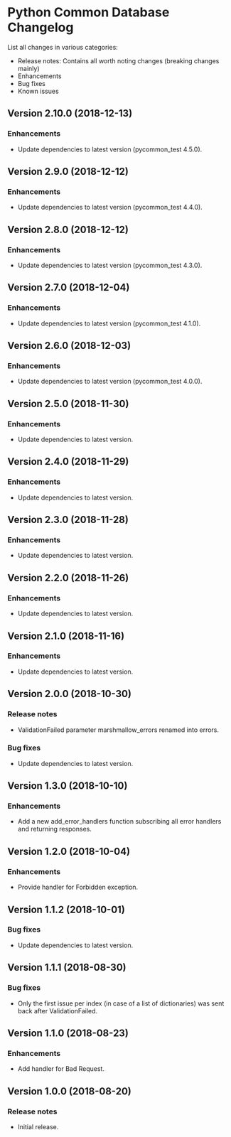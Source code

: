 # Python Common Database Changelog #

List all changes in various categories:
* Release notes: Contains all worth noting changes (breaking changes mainly)
* Enhancements
* Bug fixes
* Known issues

## Version 2.10.0 (2018-12-13) ##

### Enhancements ###

- Update dependencies to latest version (pycommon_test 4.5.0).

## Version 2.9.0 (2018-12-12) ##

### Enhancements ###

- Update dependencies to latest version (pycommon_test 4.4.0).

## Version 2.8.0 (2018-12-12) ##

### Enhancements ###

- Update dependencies to latest version (pycommon_test 4.3.0).

## Version 2.7.0 (2018-12-04) ##

### Enhancements ###

- Update dependencies to latest version (pycommon_test 4.1.0).

## Version 2.6.0 (2018-12-03) ##

### Enhancements ###

- Update dependencies to latest version (pycommon_test 4.0.0).

## Version 2.5.0 (2018-11-30) ##

### Enhancements ###

- Update dependencies to latest version.

## Version 2.4.0 (2018-11-29) ##

### Enhancements ###

- Update dependencies to latest version.

## Version 2.3.0 (2018-11-28) ##

### Enhancements ###

- Update dependencies to latest version.

## Version 2.2.0 (2018-11-26) ##

### Enhancements ###

- Update dependencies to latest version.

## Version 2.1.0 (2018-11-16) ##

### Enhancements ###

- Update dependencies to latest version.

## Version 2.0.0 (2018-10-30) ##

### Release notes ###

- ValidationFailed parameter marshmallow_errors renamed into errors.

### Bug fixes ###

- Update dependencies to latest version.

## Version 1.3.0 (2018-10-10) ##

### Enhancements ###

- Add a new add_error_handlers function subscribing all error handlers and returning responses.

## Version 1.2.0 (2018-10-04) ##

### Enhancements ###

- Provide handler for Forbidden exception.

## Version 1.1.2 (2018-10-01) ##

### Bug fixes ###

- Update dependencies to latest version.

## Version 1.1.1 (2018-08-30) ##

### Bug fixes ###

- Only the first issue per index (in case of a list of dictionaries) was sent back after ValidationFailed.

## Version 1.1.0 (2018-08-23) ##

### Enhancements ###

- Add handler for Bad Request.

## Version 1.0.0 (2018-08-20) ##

### Release notes ###

- Initial release.
